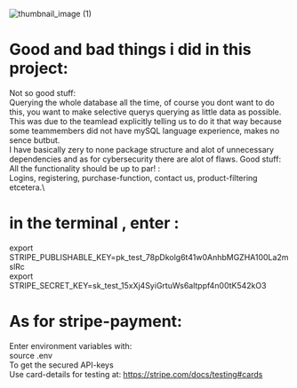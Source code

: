 ![thumbnail_image (1)](https://user-images.githubusercontent.com/71442999/93474414-99d97f80-f8f7-11ea-886e-e2f86af5a366.png)

# Good and bad things i did in this project:
Not so good stuff: \
Querying the whole database all the time, of course you dont want to do this, you want to make selective querys querying as little data as possible.\
This was due to the teamlead explicitly telling us to do it that way because some teammembers did not have mySQL language experience, makes no sence butbut.\
I have basically zery to none package structure and alot of unnecessary dependencies and as for cybersecurity there are alot of flaws.
Good stuff: \
All the functionality should be up to par! : \
Logins, registering, purchase-function, contact us, product-filtering etcetera.\

# in the terminal , enter :
export STRIPE_PUBLISHABLE_KEY=pk_test_78pDkolg6t41w0AnhbMGZHA100La2mslRc \
export STRIPE_SECRET_KEY=sk_test_15xXj4SyiGrtuWs6altppf4n00tK542kO3

# As for stripe-payment:
Enter environment variables with:\
source .env\
To get the secured API-keys\
Use card-details for testing at:
https://stripe.com/docs/testing#cards
